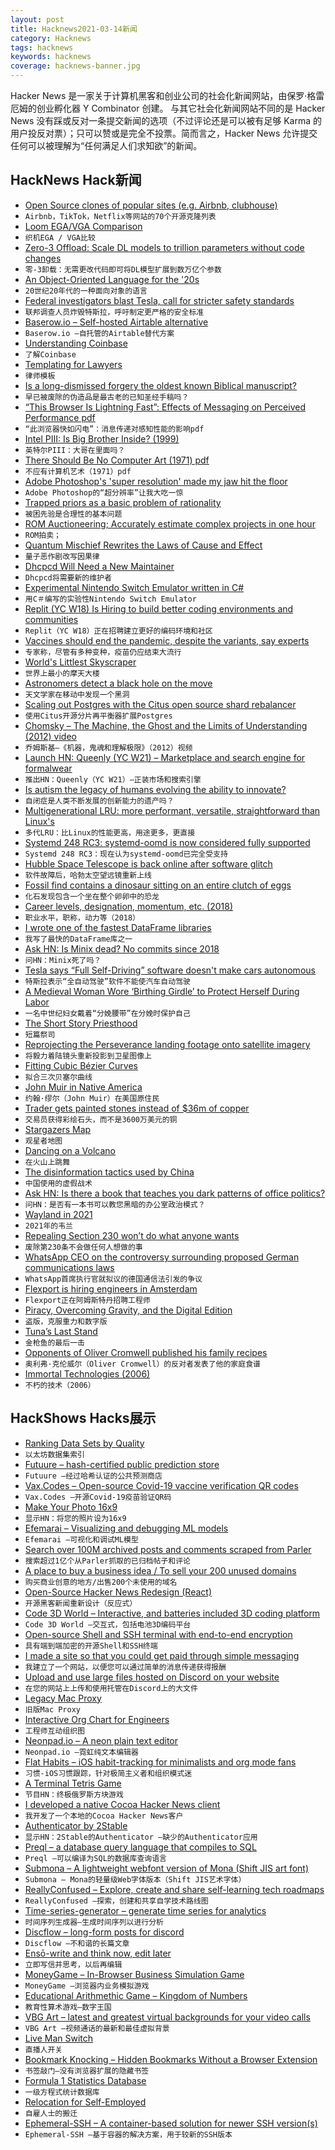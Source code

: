 ```yaml
---
layout: post
title: Hacknews2021-03-14新闻
category: Hacknews
tags: hacknews
keywords: hacknews
coverage: hacknews-banner.jpg
---
```


Hacker News 是一家关于计算机黑客和创业公司的社会化新闻网站，由保罗·格雷厄姆的创业孵化器 Y Combinator 创建。
与其它社会化新闻网站不同的是 Hacker News 没有踩或反对一条提交新闻的选项（不过评论还是可以被有足够 Karma 的用户投反对票）；只可以赞或是完全不投票。简而言之，Hacker News 允许提交任何可以被理解为“任何满足人们求知欲”的新闻。

## HackNews Hack新闻


- [Open Source clones of popular sites (e.g. Airbnb, clubhouse)](https://github.com/GorvGoyl/Clone-Wars)
- `Airbnb，TikTok，Netflix等网站的70个开源克隆列表`
- [Loom EGA/VGA Comparison](http://www.superrune.com/tutorials/loom_ega.php)
- `织机EGA / VGA比较`
- [Zero-3 Offload: Scale DL models to trillion parameters without code changes](https://www.deepspeed.ai/news/2021/03/07/zero3-offload.html)
- `零-3卸载：无需更改代码即可将DL模型扩展到数万亿个参数`
- [An Object-Oriented Language for the '20s](https://adam.nels.onl/blog/an-oo-languge-for-the-20s/)
- `20世纪20年代的一种面向对象的语言`
- [Federal investigators blast Tesla, call for stricter safety standards](https://arstechnica.com/cars/2021/03/federal-investigators-blast-tesla-call-for-stricter-safety-standads/)
- `联邦调查人员炸毁特斯拉，呼吁制定更严格的安全标准`
- [Baserow.io – Self-hosted Airtable alternative](https://baserow.io/)
- `Baserow.io –自托管的Airtable替代方案`
- [Understanding Coinbase](https://diff.substack.com/p/understanding-coinbase)
- `了解Coinbase`
- [Templating for Lawyers](https://writing.kemitchell.com/2021/03/13/Templating-for-Lawyers.html)
- `律师模板`
- [Is a long-dismissed forgery the oldest known Biblical manuscript?](https://www.nytimes.com/2021/03/10/arts/bible-deuteronomy-discovery.html)
- `早已被废除的伪造品是最古老的已知圣经手稿吗？`
- [“This Browser Is Lightning Fast”: Effects of Messaging on Perceived Performance pdf](https://arxiv.org/abs/2103.06181)
- `“此浏览器快如闪电”：消息传递对感知性能的影响pdf`
- [Intel PIII: Is Big Brother Inside? (1999)](https://www.zdnet.com/article/intel-piii-is-big-brother-inside/)
- `英特尔PIII：大哥在里面吗？ `
- [There Should Be No Computer Art (1971) pdf](https://www.bbk.ac.uk/hosted/cache/archive/PAGE/PAGE18.pdf)
- `不应有计算机艺术（1971）pdf`
- [Adobe Photoshop's 'super resolution' made my jaw hit the floor](https://petapixel.com/2021/03/13/adobe-photoshops-super-resolution-made-my-jaw-hit-the-floor/)
- `Adobe Photoshop的“超分辨率”让我大吃一惊`
- [Trapped priors as a basic problem of rationality](https://astralcodexten.substack.com/p/trapped-priors-as-a-basic-problem)
- `被困先验是合理性的基本问题`
- [ROM Auctioneering; Accurately estimate complex projects in one hour](https://david4david4david4.medium.com/r-o-m-auctioneering-accurately-estimate-complex-projects-in-one-hour-c421cb956c43)
- `ROM拍卖；`
- [Quantum Mischief Rewrites the Laws of Cause and Effect](https://www.quantamagazine.org/quantum-mischief-rewrites-the-laws-of-cause-and-effect-20210311/)
- `量子恶作剧改写因果律`
- [Dhcpcd Will Need a New Maintainer](https://roy.marples.name/archives/dhcpcd-discuss/0003457.html)
- `Dhcpcd将需要新的维护者`
- [Experimental Nintendo Switch Emulator written in C#](https://github.com/Ryujinx/Ryujinx)
- `用C＃编写的实验性Nintendo Switch Emulator`
- [Replit (YC W18) Is Hiring to build better coding environments and communities](https://replit.com/careers)
- `Replit（YC W18）正在招聘建立更好的编码环境和社区`
- [Vaccines should end the pandemic, despite the variants, say experts](https://news.harvard.edu/gazette/story/2021/02/vaccines-should-end-the-pandemic-despite-the-variants-say-experts/)
- `专家称，尽管有多种变种，疫苗仍应结束大流行`
- [World's Littlest Skyscraper](https://en.wikipedia.org/wiki/World%27s_littlest_skyscraper)
- `世界上最小的摩天大楼`
- [Astronomers detect a black hole on the move](https://phys.org/news/2021-03-astronomers-black-hole.html)
- `天文学家在移动中发现一个黑洞`
- [Scaling out Postgres with the Citus open source shard rebalancer](https://www.citusdata.com/blog/2021/03/13/scaling-out-postgres-with-citus-open-source-shard-rebalancer/)
- `使用Citus开源分片再平衡器扩展Postgres`
- [Chomsky – The Machine, the Ghost and the Limits of Understanding (2012) video](https://www.youtube.com/watch?v=D5in5EdjhD0)
- `乔姆斯基–《机器，鬼魂和理解极限》（2012）视频`
- [Launch HN: Queenly (YC W21) – Marketplace and search engine for formalwear](item?id=26451202)
- `推出HN：Queenly（YC W21）–正装市场和搜索引擎`
- [Is autism the legacy of humans evolving the ability to innovate?](https://www.cbc.ca/radio/quirks/mar-13-10-years-since-japan-s-tsunami-ants-do-social-distancing-otters-save-kelp-forests-and-more-1.5946073/is-autism-the-legacy-of-humans-evolving-the-ability-to-innovate-1.5946074)
- `自闭症是人类不断发展的创新能力的遗产吗？`
- [Multigenerational LRU: more performant, versatile, straightforward than Linux's](https://lore.kernel.org/lkml/20210313075747.3781593-1-yuzhao@google.com/)
- `多代LRU：比Linux的性能更高，用途更多，更直接`
- [Systemd 248 RC3: systemd-oomd is now considered fully supported](https://github.com/systemd/systemd/blob/main/NEWS)
- `Systemd 248 RC3：现在认为systemd-oomd已完全受支持`
- [Hubble Space Telescope is back online after software glitch](https://www.space.com/hubble-space-telescope-recovers-from-glitch-march-2021)
- `软件故障后，哈勃太空望远镜重新上线`
- [Fossil find contains a dinosaur sitting on an entire clutch of eggs](https://www.sciencealert.com/fossilized-dinosaur-found-brooding-on-a-nest-of-preserved-eggs-with-actual-embryos-inside)
- `化石发现包含一个坐在整个卵卵中的恐龙`
- [Career levels, designation, momentum, etc. (2018)](https://lethain.com/career-levels-and-more/)
- `职业水平，职称，动力等（2018）`
- [I wrote one of the fastest DataFrame libraries](https://www.ritchievink.com/blog/2021/02/28/i-wrote-one-of-the-fastest-dataframe-libraries/)
- `我写了最快的DataFrame库之一`
- [Ask HN: Is Minix dead? No commits since 2018](https://git.minix3.org/index.cgi?p=minix.git;a=summary)
- `问HN：Minix死了吗？`
- [Tesla says “Full Self-Driving” software doesn't make cars autonomous](https://www.axios.com/tesla-full-self-driving-cars-75cd27c5-ebfb-4c96-8e93-d6deed332895.html)
- `特斯拉表示“全自动驾驶”软件不能使汽车自动驾驶`
- [A Medieval Woman Wore ‘Birthing Girdle’ to Protect Herself During Labor](https://www.smithsonianmag.com/smart-news/new-study-shows-medieval-women-used-birthing-belts-180977207/)
- `一名中世纪妇女戴着“分娩腰带”在分娩时保护自己`
- [The Short Story Priesthood](https://thebaffler.com/outbursts/the-short-story-priesthood-paoletta)
- `短篇祭司`
- [Reprojecting the Perseverance landing footage onto satellite imagery](https://matthewearl.github.io/2021/03/06/mars2020-reproject/)
- `将毅力着陆镜头重新投影到卫星图像上`
- [Fitting Cubic Bézier Curves](https://raphlinus.github.io/curves/2021/03/11/bezier-fitting.html)
- `拟合三次贝塞尔曲线`
- [John Muir in Native America](https://www.sierraclub.org/sierra/2021-2-march-april/feature/john-muir-native-america)
- `约翰·缪尔（John Muir）在美国原住民`
- [Trader gets painted stones instead of $36m of copper](https://www.bbc.com/news/business-56330378)
- `交易员获得彩绘石头，而不是3600万美元的铜`
- [Stargazers Map](https://stargazersmap.com/)
- `观星者地图`
- [Dancing on a Volcano](https://thebaffler.com/latest/dancing-on-a-volcano-schwartz)
- `在火山上跳舞`
- [The disinformation tactics used by China](https://www.bbc.com/news/56364952)
- `中国使用的虚假战术`
- [Ask HN: Is there a book that teaches you dark patterns of office politics?](item?id=26452996)
- `问HN：是否有一本书可以教您黑暗的办公室政治模式？`
- [Wayland in 2021](https://shibumi.dev/posts/wayland-in-2021/)
- `2021年的韦兰`
- [Repealing Section 230 won’t do what anyone wants](https://superwuster.medium.com/liberals-and-conservatives-are-both-totally-wrong-about-section-230-11faacc4b117)
- `废除第230条不会做任何人想做的事`
- [WhatsApp CEO on the controversy surrounding proposed German communications laws](https://www.spiegel.de/international/business/whatsapp-ceo-on-the-controversy-surrounding-proposed-german-communications-laws-a-2e6f4c52-4a39-4117-8199-1606e1f3ac87)
- `WhatsApp首席执行官就拟议的德国通信法引发的争议`
- [Flexport is hiring engineers in Amsterdam](HTTPS://flexport.com/careers)
- `Flexport正在阿姆斯特丹招聘工程师`
- [Piracy, Overcoming Gravity, and the Digital Edition](https://www.reddit.com/r/overcominggravity/comments/9dsa42/piracy_overcoming_gravity_and_the_digital_edition/)
- `盗版，克服重力和数字版`
- [Tuna’s Last Stand](https://www.hakaimagazine.com/features/tunas-last-stand/)
- `金枪鱼的最后一击`
- [Opponents of Oliver Cromwell published his family recipes](https://www.atlasobscura.com/articles/cromwell-cookbook)
- `奥利弗·克伦威尔（Oliver Cromwell）的反对者发表了他的家庭食谱`
- [Immortal Technologies (2006)](https://kk.org/thetechnium/immortal-techno/)
- `不朽的技术（2006）`


## HackShows Hacks展示

- [ Ranking Data Sets by Quality](https://rugpullindex.com/)
- `以太坊数据集索引`
- [ Futuure – hash-certified public prediction store](https://futuu.re)
- `Futuure –经过哈希认证的公共预测商店`
- [ Vax.Codes – Open-source Covid-19 vaccine verification QR codes](https://vax.codes/)
- `Vax.Codes –开源Covid-19疫苗验证QR码`
- [ Make Your Photo 16x9](https://einaregilsson.com/make-your-photo-16x9/)
- `显示HN：将您的照片设为16x9`
- [ Efemarai – Visualizing and debugging ML models](https://efemarai.com)
- `Efemarai –可视化和调试ML模型`
- [ Search over 100M archived posts and comments scraped from Parler](https://parler.adatascienti.st)
- `搜索超过1亿个从Parler抓取的已归档帖子和评论`
- [ A place to buy a business idea / To sell your 200 unused domains](item?id=26429440)
- `购买商业创意的地方/出售200个未使用的域名`
- [ Open-Source Hacker News Redesign (React)](https://github.com/RocktimSaikia/hacker-news-redesign)
- `开源黑客新闻重新设计（反应式）`
- [ Code 3D World – Interactive, and batteries included 3D coding platform](https://www.youtube.com/watch?v=28qeBOaBSB4)
- `Code 3D World –交互式，包括电池3D编码平台`
- [ Open-source Shell and SSH terminal with end-to-end encryption](https://github.com/squidjs/terminal)
- `具有端到端加密的开源Shell和SSH终端`
- [ I made a site so that you could get paid through simple messaging](https://superpage.to/)
- `我建立了一个网站，以便您可以通过简单的消息传递获得报酬`
- [ Upload and use large files hosted on Discord on your website](https://github.com/5ut/DiskCord)
- `在您的网站上上传和使用托管在Discord上的大文件`
- [ Legacy Mac Proxy](https://jonathanalland.com/legacy-mac-proxy.html)
- `旧版Mac Proxy`
- [ Interactive Org Chart for Engineers](https://org-engine.com)
- `工程师互动组织图`
- [ Neonpad.io – A neon plain text editor](http://neonpad.io)
- `Neonpad.io –霓虹纯文本编辑器`
- [ Flat Habits – iOS habit-tracking for minimalists and org mode fans](http://xenodium.com/frictionless-org-habits-on-ios#org2308032)
- `习惯-iOS习惯跟踪，针对极简主义者和组织模式迷`
- [ A Terminal Tetris Game](https://github.com/adder46/tetris.rs)
- `节目HN：终极俄罗斯方块游戏`
- [ I developed a native Cocoa Hacker News client](https://github.com/goranmoomin/HackerNews)
- `我开发了一个本地的Cocoa Hacker News客户`
- [ Authenticator by 2Stable](https://authenticator.2stable.com)
- `显示HN：2Stable的Authenticator –缺少的Authenticator应用`
- [ Preql – a database query language that compiles to SQL](https://github.com/erezsh/Preql)
- `Preql –可以编译为SQL的数据库查询语言`
- [ Submona – A lightweight webfont version of Mona (Shift JIS art font)](https://gitlab.com/trobador/submona-web-font)
- `Submona – Mona的轻量级Web字体版本（Shift JIS艺术字体）`
- [ ReallyConfused – Explore, create and share self-learning tech roadmaps](http://www.reallyconfused.co/)
- `ReallyConfused –探索，创建和共享自学技术路线图`
- [ Time-series-generator – generate time series for analytics](https://github.com/hieunc229/time-series-generator)
- `时间序列生成器–生成时间序列以进行分析`
- [ Discflow – long-form posts for discord](https://discflow.app/)
- `Discflow –不和谐的长篇文章`
- [ Ensō-write and think now, edit later](https://enso.sonnet.io)
- `立即写信并思考，以后再编辑`
- [ MoneyGame – In-Browser Business Simulation Game](item?id=26448797)
- `MoneyGame –浏览器内业务模拟游戏`
- [ Educational Arithmethic Game – Kingdom of Numbers](https://curiousowl.itch.io/kingdom-of-numbers)
- `教育性算术游戏–数字王国`
- [ VBG Art – latest and greatest virtual backgrounds for your video calls](https://vbgart.com)
- `VBG Art –视频通话的最新和最佳虚拟背景`
- [ Live Man Switch](https://livemanswitch.com)
- `直播人开关`
- [ Bookmark Knocking – Hidden Bookmarks Without a Browser Extension](https://jstrieb.github.io/projects/hidden-bookmarks/)
- `书签敲门–没有浏览器扩展的隐藏书签`
- [ Formula 1 Statistics Database](http://www.s1.flatpackapps.com/app.php?appId=22)
- `一级方程式统计数据库`
- [ Relocation for Self-Employed](https://www.secondmentclub.com)
- `自雇人士的搬迁`
- [ Ephemeral-SSH – A container-based solution for newer SSH version(s)](https://github.com/avocadosec/ephemeral-ssh)
- `Ephemeral-SSH –基于容器的解决方案，用于较新的SSH版本`

